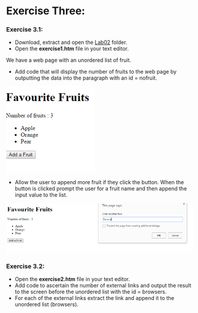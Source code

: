 # Exercise Three:

### Exercise 3.1:

- Download, extract and open the [Lab02](archives/lab02.zip) folder.
- Open the **exercise1.htm** file in your text editor.

We have a web page with an unordered list of fruit.

- Add code that will display the number of fruits to the web page by outputting the data into the paragraph with an id = nofruit.

![](img/p2ex1.png)

- Allow the user to append more fruit if they click the button. When the button is clicked prompt the user for a fruit name and then append the input value to the list.

![](img/p2ex1a.png)

### Exercise 3.2:

- Open the **exercise2.htm** file in your text editor.
- Add code to ascertain the number of external links and output the result to the screen before the unordered list with the id = browsers.
- For each of the external links extract the link and append it to the unordered list (browsers).
